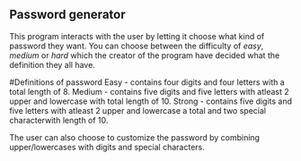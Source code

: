 ## Password generator

This program interacts with the user by letting it choose what kind of password they want. 
You can choose between the difficulty of _easy_, _medium_ or _hard_ which the creator of the program have decided what the definition they all have.

#Definitions of password
Easy - contains four digits and four letters with a total length of 8.
Medium - contains five digits and five letters with atleast 2 upper and lowercase with total length of 10.
Strong - contains five digits and five letters with atleast 2 upper and lowercase a total and two special characterwith length of 10.

The user can also choose to customize the password by combining upper/lowercases with digits and special characters.



